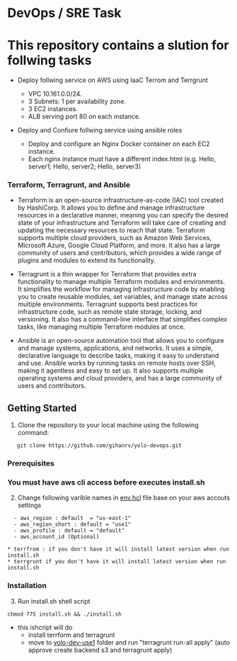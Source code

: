 # DevOps / SRE Task

# This repository contains a slution for follwing tasks

* Deploy follwing service on AWS using IaaC Terrom and Terrgrunt
  - VPC 10.161.0.0/24.
  - 3 Subnets: 1 per availability zone.
  - 3 EC2 instances.
  - ALB serving port 80 on each instance.

* Deploy and Confiure follwing service using ansible roles
  -  Deploy and configure an Nginx Docker container on each EC2 instance.
  - Each nginx instance must have a different index.html (e.g. Hello, server1; Hello, server2; Hello, server3)

### Terraform, Terragrunt, and Ansible

* Terraform is an open-source infrastructure-as-code (IAC) tool created by HashiCorp. It allows you to define and manage infrastructure resources in a declarative manner, meaning you can specify the desired state of your infrastructure and Terraform will take care of creating and updating the necessary resources to reach that state. Terraform supports multiple cloud providers, such as Amazon Web Services, Microsoft Azure, Google Cloud Platform, and more. It also has a large community of users and contributors, which provides a wide range of plugins and modules to extend its functionality.

* Terragrunt is a thin wrapper for Terraform that provides extra functionality to manage multiple Terraform modules and environments. It simplifies the workflow for managing infrastructure code by enabling you to create reusable modules, set variables, and manage state across multiple environments. Terragrunt supports best practices for infrastructure code, such as remote state storage, locking, and versioning. It also has a command-line interface that simplifies complex tasks, like managing multiple Terraform modules at once.


* Ansible is an open-source automation tool that allows you to configure and manage systems, applications, and networks. It uses a simple, declarative language to describe tasks, making it easy to understand and use.
Ansible works by running tasks on remote hosts over SSH, making it agentless and easy to set up. It also supports multiple operating systems and cloud providers, and has a large community of users and contributors.



## Getting Started
1. Clone the repository to your local machine using the following command:
```
   git clone https://github.com/gihanrv/yolo-devops.git
```

### Prerequisites

### You must have aws cli access before executes install.sh 

2. Change following varible names in [env.hcl](yolo-dev-use1/env.hcl) file base on your aws accouts settings
```
  - aws_region : default  = "us-east-1"
  - aws_region_short : default = "use1"
  - aws_profile : default = "default"
  - aws_account_id (Optional) 
  
* terrfrom : if you don't have it will install latest version when run install.sh
* terrgrunt if you don't have it will install latest version when run install.sh
```
### Installation
3. Run install.sh shell script 
```
chmod 775 install.sh && ./install.sh
```
* this ishcript will do 
  - install terrform and terragrunt
  - move to [yolo-dev-use1](yolo-dev-use1) folder and run "terragrunt run-all apply"  (auto approve create backend s3 and terragrunt apply)

